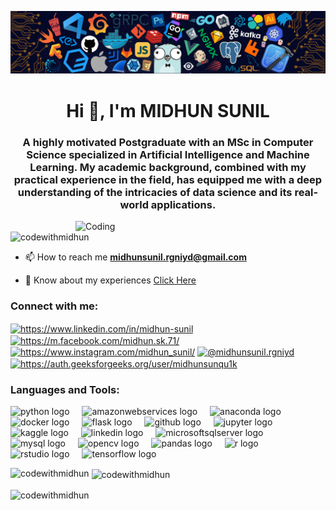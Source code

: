 [![MasterHead](https://github.com/codewithmidhun/codewithmidhun/blob/main/header_.png)](https://www.linkedin.com/in/midhun-sunil)
<h1 align="center">Hi 👋, I'm MIDHUN SUNIL</h1>
<h3 align="center">A highly motivated Postgraduate with an MSc in Computer Science specialized in Artificial Intelligence and Machine Learning. My academic background, combined with my practical experience in the field, has equipped me with a deep understanding of the intricacies of data science and its real-world applications.</h3>
<img align="right" alt="Coding" width="400" src="https://chools.in/wp-content/uploads/data-science-2-1.gif">

<p align="left"> <img src="https://komarev.com/ghpvc/?username=codewithmidhun&label=Profile%20views&color=0e75b6&style=flat" alt="codewithmidhun" /> </p>

- 📫 How to reach me **midhunsunil.rgniyd@gmail.com**

- 📄 Know about my experiences [Click Here](https://www.jobseeker.com/d/2D13UPL36nN9FAijNJzCap/view)

<h3 align="left">Connect with me:</h3>
<p align="left">
<a href="https://linkedin.com/in/https://www.linkedin.com/in/midhun-sunil" target="blank"><img align="center" src="https://raw.githubusercontent.com/rahuldkjain/github-profile-readme-generator/master/src/images/icons/Social/linked-in-alt.svg" alt="https://www.linkedin.com/in/midhun-sunil" height="30" width="40" /></a>
<a href="https://fb.com/https://m.facebook.com/midhun.sk.71/" target="blank"><img align="center" src="https://raw.githubusercontent.com/rahuldkjain/github-profile-readme-generator/master/src/images/icons/Social/facebook.svg" alt="https://m.facebook.com/midhun.sk.71/" height="30" width="40" /></a>
<a href="https://instagram.com/https://www.instagram.com/midhun_sunil/" target="blank"><img align="center" src="https://raw.githubusercontent.com/rahuldkjain/github-profile-readme-generator/master/src/images/icons/Social/instagram.svg" alt="https://www.instagram.com/midhun_sunil/" height="30" width="40" /></a>
<a href="https://medium.com/@midhunsunil.rgniyd" target="blank"><img align="center" src="https://raw.githubusercontent.com/rahuldkjain/github-profile-readme-generator/master/src/images/icons/Social/medium.svg" alt="@midhunsunil.rgniyd" height="30" width="40" /></a>
<a href="https://auth.geeksforgeeks.org/user/https://auth.geeksforgeeks.org/user/midhunsunqu1k" target="blank"><img align="center" src="https://raw.githubusercontent.com/rahuldkjain/github-profile-readme-generator/master/src/images/icons/Social/geeks-for-geeks.svg" alt="https://auth.geeksforgeeks.org/user/midhunsunqu1k" height="30" width="40" /></a>
</p>

<h3 align="left">Languages and Tools:</h3>
<p align="left">
  <img src="https://cdn.jsdelivr.net/gh/devicons/devicon/icons/python/python-original.svg" height="30" alt="python logo"  />
  <img width="12" />
  <img src="https://cdn.jsdelivr.net/gh/devicons/devicon/icons/amazonwebservices/amazonwebservices-original.svg" height="30" alt="amazonwebservices logo"  />
  <img width="12" />
  <img src="https://cdn.jsdelivr.net/gh/devicons/devicon/icons/anaconda/anaconda-original.svg" height="30" alt="anaconda logo"  />
  <img width="12" />
  <img src="https://cdn.jsdelivr.net/gh/devicons/devicon/icons/docker/docker-original.svg" height="30" alt="docker logo"  />
  <img width="12" />
  <img src="https://cdn.jsdelivr.net/gh/devicons/devicon/icons/flask/flask-original.svg" height="30" alt="flask logo"  />
  <img width="12" />
  <img src="https://cdn.jsdelivr.net/gh/devicons/devicon/icons/github/github-original.svg" height="30" alt="github logo"  />
  <img width="12" />
  <img src="https://cdn.jsdelivr.net/gh/devicons/devicon/icons/jupyter/jupyter-original.svg" height="30" alt="jupyter logo"  />
  <img width="12" />
  <img src="https://cdn.jsdelivr.net/gh/devicons/devicon/icons/kaggle/kaggle-original.svg" height="30" alt="kaggle logo"  />
  <img width="12" />
  <img src="https://cdn.jsdelivr.net/gh/devicons/devicon/icons/linkedin/linkedin-original.svg" height="30" alt="linkedin logo"  />
  <img width="12" />
  <img src="https://cdn.jsdelivr.net/gh/devicons/devicon/icons/microsoftsqlserver/microsoftsqlserver-plain.svg" height="30" alt="microsoftsqlserver logo"  />
  <img width="12" />
  <img src="https://cdn.jsdelivr.net/gh/devicons/devicon/icons/mysql/mysql-original.svg" height="30" alt="mysql logo"  />
  <img width="12" />
  <img src="https://cdn.jsdelivr.net/gh/devicons/devicon/icons/opencv/opencv-original.svg" height="30" alt="opencv logo"  />
  <img width="12" />
  <img src="https://cdn.jsdelivr.net/gh/devicons/devicon/icons/pandas/pandas-original.svg" height="30" alt="pandas logo"  />
  <img width="12" />
  <img src="https://cdn.jsdelivr.net/gh/devicons/devicon/icons/r/r-original.svg" height="30" alt="r logo"  />
  <img width="12" />
  <img src="https://cdn.jsdelivr.net/gh/devicons/devicon/icons/rstudio/rstudio-original.svg" height="30" alt="rstudio logo"  />
  <img width="12" />
  <img src="https://cdn.jsdelivr.net/gh/devicons/devicon/icons/tensorflow/tensorflow-original.svg" height="30" alt="tensorflow logo"  />
  </a>
</p>


<p><img align="left" src="https://github-readme-stats.vercel.app/api/top-langs?username=codewithmidhun&show_icons=true&locale=en&layout=compact" alt="codewithmidhun" /></p>

<p>&nbsp;<img align="center" src="https://github-readme-stats.vercel.app/api?username=codewithmidhun&show_icons=true&locale=en" alt="codewithmidhun" /></p>

<p><img align="center" src="https://github-readme-streak-stats.herokuapp.com/?user=codewithmidhun&" alt="codewithmidhun" /></p>
